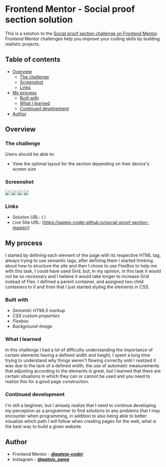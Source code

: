 # Frontend Mentor - Social proof section solution

This is a solution to the [Social proof section challenge on Frontend Mentor](https://www.frontendmentor.io/challenges/social-proof-section-6e0qTv_bA). Frontend Mentor challenges help you improve your coding skills by building realistic projects. 

## Table of contents

- [Overview](#overview)
  - [The challenge](#the-challenge)
  - [Screenshot](#screenshot)
  - [Links](#links)
- [My process](#my-process)
  - [Built with](#built-with)
  - [What I learned](#what-i-learned)
  - [Continued development](#continued-development)
- [Author](#author)

## Overview

### The challenge

Users should be able to:

- View the optimal layout for the section depending on their device's screen size

### Screenshot

![](./screenshots/Frontend%20Mentor%20Social%20proof%20section%20-%20Computer.png)
![](./screenshots/Frontend%20Mentor%20Social%20proof%20section%20-%20Mobile1.jpg)
![](./screenshots/Frontend%20Mentor%20Social%20proof%20section%20-%20Mobile2.jpg)
![](./screenshots/Frontend%20Mentor%20Social%20proof%20section%20-%20Mobile3.jpg)

### Links

- Solution URL: (  )
- Live Site URL: (https://patejo-coder.github.io/social-proof-section-master/)

## My process

I started by defining each element of the page with its respective HTML tag, always trying to use semantic tags, after defining them I started thinking about how to structure the site and then I chose to use FlexBox to help me with this task, I could have used Grid, but, in my opinion, in this task it would not be so necessary and I believe it would take longer to increase Grid instead of Flex.
I defined a parent container, and assigned two child containers to it and from that I just started styling the elements in CSS.

### Built with

- *Semantic HTML5 markup*
- *CSS custom properties*
- *Flexbox*
- *Background-Image*

### What I learned

In this challenge I had a lot of difficulty understanding the importance of certain elements having a defined width and height, I spent a long time trying to understand why things weren't flowing correctly until I realized it was due to the lack of a defined width, the use of automatic measurements that adjusting according to the elements is great, but I learned that there are certain situations in which they can or cannot be used and you need to realize this for a good page construction.

### Continued development

I'm still a beginner, but I already realize that I need to continue developing my perception as a programmer to find solutions to any problems that I may encounter when programming, in addition to also being able to better visualize which path I will follow when creating pages for the web, what is the best way to build a given website.

## Author

- Frontend Mentor - ***[@patejo-coder](https://www.frontendmentor.io/profile/patejo-coder)***
- Instagram - ***[@patejo_sama](https://www.instagram.com/patejo_sama/)***
